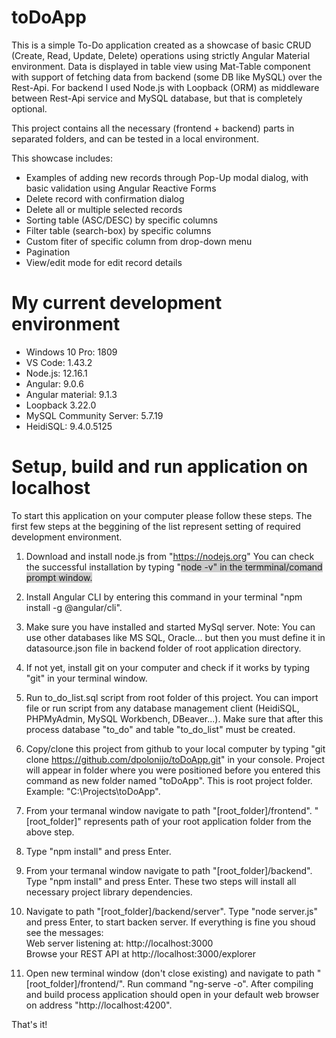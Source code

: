 # toDoApp

This is a simple To-Do application created as a showcase of basic CRUD (Create, Read, Update, Delete) operations using strictly Angular Material environment.
Data is displayed in table view using Mat-Table component with support of fetching data from backend (some DB like MySQL) over the Rest-Api.
For backend I used Node.js with Loopback (ORM) as middleware between Rest-Api service and MySQL database, but that is completely optional.  

This project contains all the necessary (frontend + backend) parts in separated folders, and can be tested in a local environment.

This showcase includes: 
<ul>
	<li>Examples of adding new records through Pop-Up modal dialog, with basic validation using Angular Reactive Forms</li>
	<li>Delete record with confirmation dialog</li>
	<li>Delete all or multiple selected records</li>
	<li>Sorting table (ASC/DESC) by specific columns</li>
	<li>Filter table (search-box) by specific columns</li>
	<li>Custom fiter of specific column from drop-down menu</li>
	<li>Pagination</li>
	<li>View/edit mode for edit record details</li>
</ul>

# My current development environment

<ul>
    <li>Windows 10 Pro: 1809</li>
    <li>VS Code: 1.43.2</li>
    <li>Node.js: 12.16.1</li>
    <li>Angular: 9.0.6</li>
    <li>Angular material: 9.1.3</li>
    <li>Loopback 3.22.0</li>
    <li>MySQL Community Server: 5.7.19</li>
    <li>HeidiSQL: 9.4.0.5125</li>
</ul>

# Setup, build and run application on localhost

To start this application on your computer please follow these steps.
The first few steps at the beggining of the list represent setting of required development environment. 

1. Download and install node.js from "https://nodejs.org"
   You can check the successful installation by typing "<span style="background: #ccc">node -v<span>" in the termminal/comand prompt window.

2. Install Angular CLI by entering this command in your terminal "npm install -g @angular/cli".

3. Make sure you have installed and started MySql server. Note: You can use other databases like MS SQL, Oracle... but then you must define it in datasource.json file in backend folder of root application directory.  

4. If not yet, install git on your computer and check if it works by typing "git" in your terminal window.

5. Run to_do_list.sql script from root folder of this project. You can import file or run script from any database management client (HeidiSQL, PHPMyAdmin, MySQL Workbench, DBeaver...). 
   Make sure that after this process database "to_do" and table "to_do_list" must be created.

6. Copy/clone this project from github to your local computer by typing "git clone https://github.com/dpolonijo/toDoApp.git" in your console.
   Project will appear in folder where you were positioned before you entered this command as new folder named "toDoApp". This is root project folder.
   Example: "C:\Projects\toDoApp\".

7. From your termanal window navigate to path "[root_folder]/frontend". "[root_folder]" represents path of your root application folder from the above step.

8. Type "npm install" and press Enter.

9. From your termanal window navigate to path "[root_folder]/backend". Type "npm install" and press Enter. These two steps will install all necessary project library dependencies.

10. Navigate to path "[root_folder]/backend/server". Type "node server.js" and press Enter, to start backen server. 
    If everything is fine you shoud see the messages:</br>
	Web server listening at: http://localhost:3000</br>
	Browse your REST API at http://localhost:3000/explorer

11. Open new terminal window (don't close existing) and navigate to path "[root_folder]/frontend/". Run command "ng-serve -o". 
	After compiling and build process application should open in your default web browser on address "http://localhost:4200".


That's it!


